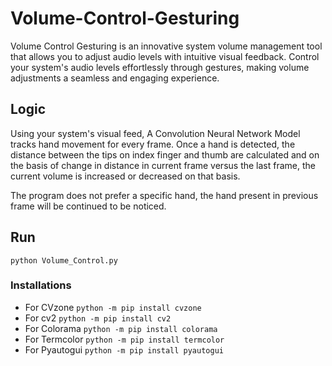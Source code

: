 # Volume-Control-Gesturing
Volume Control Gesturing is an innovative system volume management tool that allows you to adjust audio levels with intuitive visual feedback. Control your system's audio levels effortlessly through gestures, making volume adjustments a seamless and engaging experience.

## Logic ##
Using your system's visual feed, A Convolution Neural Network Model tracks hand movement for every frame. Once a hand is detected, the distance between the tips on index finger and thumb are calculated and on the basis of change in distance in current frame versus the last frame, the current volume is increased or decreased on that basis.

The program does not prefer a specific hand, the hand present in previous frame will be continued to be noticed.

## Run ##
`python Volume_Control.py`

### Installations ###
* For CVzone `python -m pip install cvzone`
* For cv2 `python -m pip install cv2`
* For Colorama `python -m pip install colorama`
* For Termcolor `python -m pip install termcolor`
* For Pyautogui `python -m pip install pyautogui`
